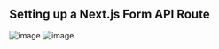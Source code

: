 ## Setting up a Next.js Form API Route

![image](https://user-images.githubusercontent.com/108178515/229095095-b41bb10d-f835-40cb-b6af-94ccdb8be5f9.png)
![image](https://user-images.githubusercontent.com/108178515/229095191-db1dbcfd-f14e-4013-ba68-ad7660b548c6.png)

